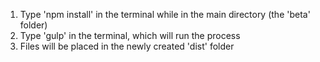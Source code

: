 1. Type 'npm install' in the terminal while in the main directory (the 'beta' folder)
2. Type 'gulp' in the terminal, which will run the process
3. Files will be placed in the newly created 'dist' folder
